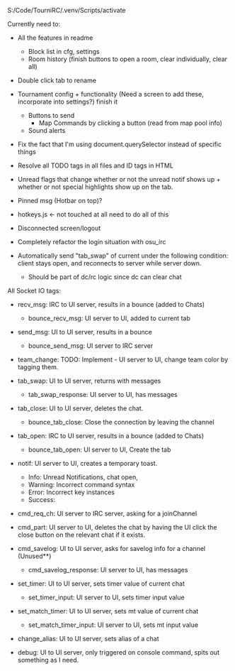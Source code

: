 S:/Code/TourniRC/.venv/Scripts/activate

Currently need to:
- All the features in readme
  - Block list in cfg, settings
  - Room history (finish buttons to open a room, clear individually, clear all)
- Double click tab to rename
- Tournament config + functionality (Need a screen to add these, incorporate into settings?) finish it
  - Buttons to send
    - Map Commands by clicking a button (read from map pool info) 
  - Sound alerts

- Fix the fact that I'm using document.querySelector instead of specific things

- Resolve all TODO tags in all files and ID tags in HTML
- Unread flags that change whether or not the unread notif shows up + whether or not special highlights show up on the tab.
- Pinned msg (Hotbar on top)?
- hotkeys.js <- not touched at all need to do all of this

- Disconnected screen/logout
- Completely refactor the login situation with osu_irc 
- Automatically send "tab_swap" of current under the following condition: client stays open, and reconnects to server while server down. 
  - Should be part of dc/rc logic since dc can clear chat

All Socket IO tags:
- recv_msg: IRC to UI server, results in a bounce (added to Chats)
  - bounce_recv_msg: UI server to UI, added to current tab
- send_msg: UI to UI server, results in a bounce
  - bounce_send_msg: UI server to IRC server
- team_change: TODO: Implement - UI server to UI, change team color by tagging them.
- tab_swap: UI to UI server, returns with messages
  - tab_swap_response: UI server to UI, has messages
- tab_close: UI to UI server, deletes the chat.
  - bounce_tab_close: Close the connection by leaving the channel
- tab_open: IRC to UI server, results in a bounce (added to Chats)
  - bounce_tab_open: UI server to UI, Create the tab
- notif: UI server to UI, creates a temporary toast.
  - Info: Unread Notifications, chat open, 
  - Warning: Incorrect command syntax
  - Error: Incorrect key instances
  - Success: 
- cmd_req_ch: UI server to IRC server, asking for a joinChannel
- cmd_part: UI server to UI, deletes the chat by having the UI click the close button on the relevant chat if it exists.
- cmd_savelog: UI to UI server, asks for savelog info for a channel (Unused**)
  - cmd_savelog_response: UI server to UI, has messages
- set_timer: UI to UI server, sets timer value of current chat
  - set_timer_input: UI server to UI, sets timer input value
- set_match_timer: UI to UI server, sets mt value of current chat
  - set_match_timer_input: UI server to UI, sets mt input value
- change_alias: UI to UI server, sets alias of a chat

- debug: UI to UI server, only triggered on console command, spits out something as I need.